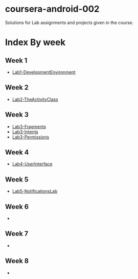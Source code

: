 coursera-android-002
====================

Solutions for Lab assignments and projects given in the course.

# Index By week

## Week 1

* [Lab1-DevelopmentEnvironment](./Lab1-DevelopmentEnvironment/)

## Week 2

* [Lab2-TheActivityClass](./Lab2-TheActivityClass/)

## Week 3

* [Lab3-Fragments](./Lab3-Fragments/)
* [Lab3-Intents](./Lab3-Intents/)
* [Lab3-Permissions](./Lab3-Permissions/)

## Week 4

* [Lab4-UserInterface](./Lab4-UserInterface/)

## Week 5

* [Lab5-NotificationsLab](./Lab5-NotificationLab/)

## Week 6

*

## Week 7

* 

## Week 8

* 
